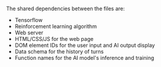 The shared dependencies between the files are:
- Tensorflow
- Reinforcement learning algorithm
- Web server
- HTML/CSS/JS for the web page
- DOM element IDs for the user input and AI output display
- Data schema for the history of turns
- Function names for the AI model's inference and training